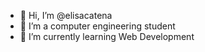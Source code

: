 - 👋 Hi, I’m @elisacatena
- 👀 I’m a computer engineering student
- 🌱 I’m currently learning Web Development

<!---
elisacatena/elisacatena is a ✨ special ✨ repository because its `README.md` (this file) appears on your GitHub profile.
You can click the Preview link to take a look at your changes.
--->
